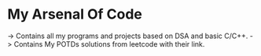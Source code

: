 # My Arsenal Of Code
-> Contains all my programs and projects based on DSA and basic C/C++.
-> Contains My POTDs solutions from leetcode with their link.
